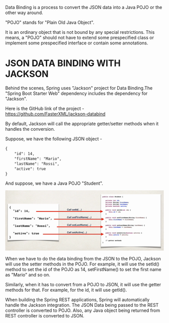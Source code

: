 Data Binding is a process to convert the JSON data into a Java POJO or the other way around.

"POJO" stands for "Plain Old Java Object". 

It is an ordinary object that is not bound by any special restrictions. This means, a "POJO" should not have to extend some prespecified class or implement some prespecified interface or contain some annotations.

# JSON DATA BINDING WITH JACKSON

Behind the scenes, Spring uses "Jackson" project for Data Binding.The "Spring Boot Starter Web" dependency includes the dependency for "Jackson".

Here is the GitHub link of the project - https://github.com/FasterXML/jackson-databind

By default, Jackson will call the appropriate getter/setter methods when it handles the conversion.

Suppose, we have the following JSON object - 

    {
        "id": 14,
        "firstName": "Mario",
        "lastName": "Rossi",
        "active": true
    }

And suppose, we have a Java POJO "Student". 

![alt text](image-1.png)

When we have to do the data binding from the JSON to the POJO, Jackson will use the setter methods in the POJO. For example, it will use the setId() method to set the id of the POJO as 14, setFirstName() to set the first name as "Mario" and so on.

Similarly, when it has to convert from a POJO to JSON, it will use the getter methods for that. For example, for the id, it will use getId().

When building the Spring REST applications, Spring will automatically handle the Jackson integration. The JSON Data being passed to the REST controller is converted to POJO. Also, any Java object being returned from REST controller is converted to JSON.